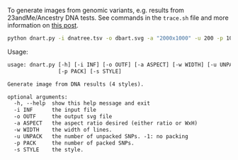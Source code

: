 To generate images from genomic variants, e.g. results from 23andMe/Ancestry DNA tests.
See commands in the `trace.sh` file and more information on [this post](http://jmonlong.github.io/Hippocamplus/2018/12/08/dna-art/).

```sh
python dnart.py -i dnatree.tsv -o dbart.svg -a "2000x1000" -u 200 -p 10000
```

Usage:

```txt
usage: dnart.py [-h] [-i INF] [-o OUTF] [-a ASPECT] [-w WIDTH] [-u UNPACK]
                [-p PACK] [-s STYLE]

Generate image from DNA results (4 styles).

optional arguments:
  -h, --help  show this help message and exit
  -i INF      the input file
  -o OUTF     the output svg file
  -a ASPECT   the aspect ratio desired (either ratio or WxH)
  -w WIDTH    the width of lines.
  -u UNPACK   the number of unpacked SNPs. -1: no packing
  -p PACK     the number of packed SNPs.
  -s STYLE    the style.
```
